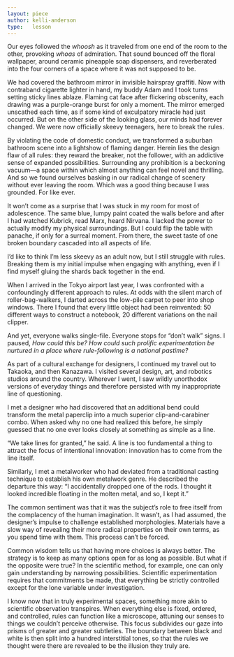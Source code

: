 ```yaml
---
layout: piece
author: kelli-anderson
type:   lesson
---
```

Our eyes followed the *whoosh* as it traveled from one end of the room to the other, provoking *whoas* of admiration. That sound bounced off the floral wallpaper, around ceramic pineapple soap dispensers, and reverberated into the four corners of a space where it was not supposed to be.

We had covered the bathroom mirror in invisible hairspray graffiti. Now with contraband cigarette lighter in hand, my buddy Adam and I took turns setting sticky lines ablaze. Flaming cat face after flickering obscenity, each drawing was a purple-orange burst for only a moment. The mirror emerged unscathed each time, as if some kind of exculpatory miracle had just occurred. But on the other side of the looking glass, our minds had forever changed. We were now officially skeevy teenagers, here to break the rules.

By violating the code of domestic conduct, we transformed a suburban bathroom scene into a lightshow of flaming danger. Herein lies the design flaw of all rules: they reward the breaker, not the follower, with an addictive sense of expanded possibilities.  Surrounding any prohibition is a beckoning vacuum—a space within which almost anything can feel novel and thrilling. And so we found ourselves basking in our radical change of scenery without ever leaving the room. Which was a good thing because I was grounded. For like ever.

It won’t come as a surprise that I was stuck in my room for most of adolescence. The same blue, lumpy paint coated the walls before and after I had watched Kubrick, read Marx, heard Nirvana. I lacked the power to actually modify my physical surroundings. But I could flip the table with panache, if only for a surreal moment. From there, the sweet taste of one broken boundary cascaded into all aspects of life.

I’d like to think I’m less skeevy as an adult now, but I still struggle with rules. Breaking them is my initial impulse when engaging with anything, even if I find myself gluing the shards back together in the end.

When I arrived in the Tokyo airport last year, I was confronted with a confoundingly different approach to rules. At odds with the silent march of roller-bag-walkers, I darted across the low-pile carpet to peer into shop windows. There I found that every little object had been reinvented: 50 different ways to construct a notebook, 20 different variations on the nail clipper.

And yet, everyone walks single-file. Everyone stops for “don’t walk” signs. I paused, *How could this be? How could such prolific experimentation be nurtured in a place where rule-following is a national pastime?*

As part of a cultural exchange for designers, I continued my travel out to Takaoka, and then Kanazawa. I visited several design, art, and robotics studios around the country. Wherever I went, I saw wildly unorthodox versions of everyday things and therefore persisted with my inappropriate line of questioning.

I met a designer who had discovered that an additional bend could transform the metal paperclip into a much superior clip-and-carabiner combo. When asked why no one had realized this before, he simply guessed that no one ever looks closely at something as simple as a line.

“We take lines for granted,” he said. A line is too fundamental a thing to attract the focus of intentional innovation: innovation has to come from the line itself.

Similarly, I met a metalworker who had deviated from a traditional casting technique to establish his own metalwork genre. He described the departure this way: “I accidentally dropped one of the rods. I thought it looked incredible floating in the molten metal, and so, I kept it.”

The common sentiment was that it was the subject’s role to free itself from the complacency of the human imagination. It wasn’t, as I had assumed, the designer’s impulse to challenge established morphologies. Materials have a slow way of revealing their more radical properties on their own terms, as you spend time with them. This process can’t be forced.

Common wisdom tells us that having more choices is always better. The strategy is to keep as many options open for as long as possible. But what if the opposite were true? In the scientific method, for example, one can only gain understanding by narrowing possibilities. Scientific experimentation requires that commitments be made, that everything be strictly controlled except for the lone variable under investigation.

I know now that in truly experimental spaces, something more akin to scientific observation transpires. When everything else is fixed, ordered, and controlled, rules can function like a microscope, attuning our senses to things we couldn’t perceive otherwise. This focus subdivides our gaze into prisms of greater and greater subtleties. The boundary between black and white is then split into a hundred interstitial tones, so that the rules we thought were there are revealed to be the illusion they truly are.